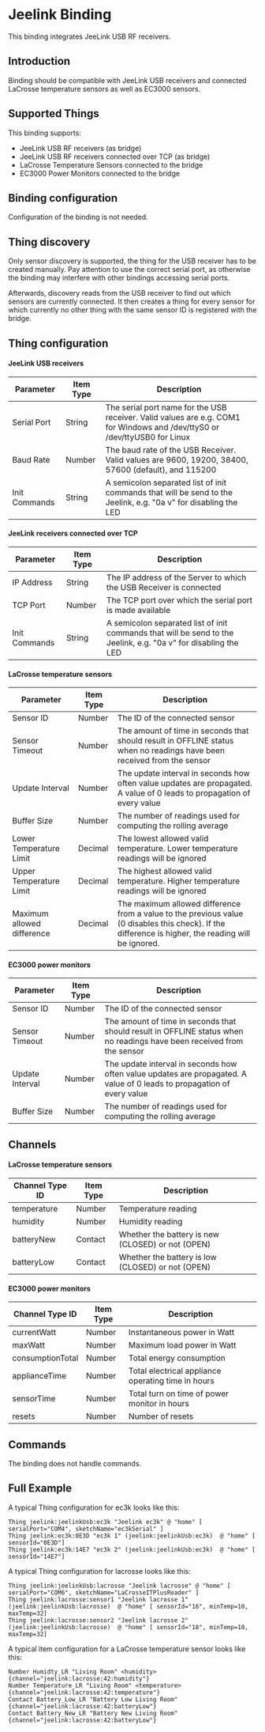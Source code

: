 # Jeelink Binding

This binding integrates JeeLink USB RF receivers. 

## Introduction

Binding should be compatible with JeeLink USB receivers and connected LaCrosse temperature sensors as well as EC3000 sensors.

## Supported Things

This binding supports:

* JeeLink USB RF receivers (as bridge)
* JeeLink USB RF receivers connected over TCP (as bridge)
* LaCrosse Temperature Sensors connected to the bridge 
* EC3000 Power Monitors connected to the bridge

## Binding configuration

Configuration of the binding is not needed. 

## Thing discovery

Only sensor discovery is supported, the thing for the USB receiver has to be created manually. Pay attention to use the correct serial port, as otherwise the binding may interfere with other bindings accessing serial ports.

Afterwards, discovery reads from the USB receiver to find out which sensors are currently connected. It then creates a thing for every sensor for which currently no other thing with the same sensor ID is registered with the bridge. 

## Thing configuration

#### JeeLink USB receivers

| Parameter         | Item Type    | Description
|-------------------|--------------|------------
| Serial Port       | String       | The serial port name for the USB receiver. Valid values are e.g. COM1 for Windows and /dev/ttyS0 or /dev/ttyUSB0 for Linux
| Baud Rate         | Number       | The baud rate of the USB Receiver. Valid values are 9600, 19200, 38400, 57600 (default), and 115200
| Init Commands     | String       | A semicolon separated list of init commands that will be send to the Jeelink, e.g. "0a v" for disabling the LED

#### JeeLink receivers connected over TCP

| Parameter         | Item Type    | Description
|-------------------|--------------|------------
| IP Address        | String       | The IP address of the Server to which the USB Receiver is connected
| TCP Port          | Number       | The TCP port over which the serial port is made available
| Init Commands     | String       | A semicolon separated list of init commands that will be send to the Jeelink, e.g. "0a v" for disabling the LED

#### LaCrosse temperature sensors

| Parameter         | Item Type    | Description
|-------------------|--------------|------------
| Sensor ID         | Number       | The ID of the connected sensor
| Sensor Timeout    | Number       | The amount of time in seconds that should result in OFFLINE status when no readings have been received from the sensor
| Update Interval   | Number       | The update interval in seconds how often value updates are propagated. A value of 0 leads to propagation of every value
| Buffer Size       | Number       | The number of readings used for computing the rolling average
| Lower Temperature Limit | Decimal       | The lowest allowed valid temperature. Lower temperature readings will be ignored
| Upper Temperature Limit | Decimal       | The highest allowed valid temperature. Higher temperature readings will be ignored
| Maximum allowed difference | Decimal    | The maximum allowed difference from a value to the previous value (0 disables this check). If the difference is higher, the reading will be ignored.

#### EC3000 power monitors

| Parameter         | Item Type    | Description
|-------------------|--------------|------------
| Sensor ID         | Number       | The ID of the connected sensor
| Sensor Timeout    | Number       | The amount of time in seconds that should result in OFFLINE status when no readings have been received from the sensor
| Update Interval   | Number       | The update interval in seconds how often value updates are propagated. A value of 0 leads to propagation of every value
| Buffer Size       | Number       | The number of readings used for computing the rolling average


## Channels

#### LaCrosse temperature sensors

| Channel Type ID         | Item Type    | Description
|-------------------------|--------------|------------
| temperature             | Number       | Temperature reading
| humidity                | Number       | Humidity reading 
| batteryNew              | Contact      | Whether the battery is new (CLOSED) or not (OPEN)
| batteryLow              | Contact      | Whether the battery is low (CLOSED) or not (OPEN)

#### EC3000 power monitors

| Channel Type ID         | Item Type    | Description
|-------------------------|--------------|------------
| currentWatt             | Number       | Instantaneous power in Watt
| maxWatt                 | Number       | Maximum load power in Watt
| consumptionTotal        | Number       | Total energy  consumption 
| applianceTime           | Number       | Total electrical appliance operating time in hours
| sensorTime              | Number       | Total turn on time of power monitor in hours
| resets                  | Number       | Number of resets

## Commands

The binding does not handle commands.

## Full Example

A typical Thing configuration for ec3k looks like this:

```
Thing jeelink:jeelinkUsb:ec3k "Jeelink ec3k" @ "home" [ serialPort="COM4", sketchName="ec3kSerial" ]
Thing jeelink:ec3k:0E3D "ec3k 1" (jeelink:jeelinkUsb:ec3k)  @ "home" [ sensorId="0E3D"]
Thing jeelink:ec3k:14E7 "ec3k 2" (jeelink:jeelinkUsb:ec3k)  @ "home" [ sensorId="14E7"]
```

A typical Thing configuration for lacrosse looks like this:

```
Thing jeelink:jeelinkUsb:lacrosse "Jeelink lacrosse" @ "home" [ serialPort="COM6", sketchName="LaCrosseITPlusReader" ]
Thing jeelink:lacrosse:sensor1 "Jeelink lacrosse 1" (jeelink:jeelinkUsb:lacrosse)  @ "home" [ sensorId="16", minTemp=10, maxTemp=32]
Thing jeelink:lacrosse:sensor2 "Jeelink lacrosse 2" (jeelink:jeelinkUsb:lacrosse)  @ "home" [ sensorId="18", minTemp=10, maxTemp=32]
```

A typical item configuration for a LaCrosse temperature sensor looks like this:

```
Number Humidty_LR "Living Room" <humidity> {channel="jeelink:lacrosse:42:humidity"}
Number Temperature_LR "Living Room" <temperature> {channel="jeelink:lacrosse:42:temperature"}
Contact Battery_Low_LR "Battery Low Living Room" {channel="jeelink:lacrosse:42:batteryLow"}
Contact Battery_New_LR "Battery New Living Room" {channel="jeelink:lacrosse:42:batteryLow"}
```


